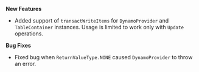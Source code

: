 **New Features**

* Added support of ```transactWriteItems``` for ```DynamoProvider``` and ```TableContainer``` instances. Usage is limited to work only with ```Update``` operations.

**Bug Fixes**

* Fixed bug when ```ReturnValueType.NONE``` caused ```DynamoProvider``` to throw an error.
